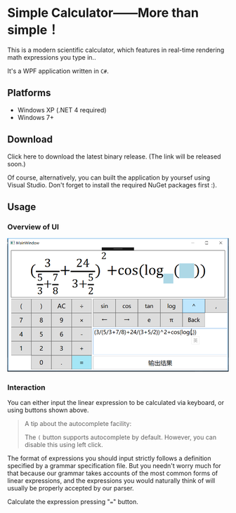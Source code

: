 # Simple Calculator——More than simple！
This is a modern scientific calculator, which features in real-time rendering math expressions you type in..

It's a WPF application written in `C#`.
## Platforms
- Windows XP (.NET 4 required)
- Windows 7+
## Download
Click here to download the latest binary release. (The link will be released soon.)

Of course, alternatively, you can built the application by yoursef using Visual Studio. Don't forget to install the required NuGet packages first :).
## Usage
### Overview of UI
![UI](docs/ui.png)
### Interaction
You can either input the linear expression to be calculated via keyboard, or using buttons shown above.
> A tip about the autocomplete facility:
>
> The `(` button supports autocomplete by default. However, you can disable this using left click.

The format of expressions you should input strictly follows a definition specified by a grammar specification file. But you needn't worry much for that because our grammar takes accounts of the most common forms of linear expressions, and the expressions you would naturally think of will usually be properly accepted by our parser.

Calculate the expression pressing "`=`" button.